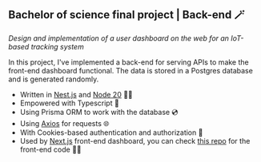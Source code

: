 ## Bachelor of science final project | ‌Back-end 🪄
*Design and implementation of a user dashboard on the web for an IoT-based tracking system*

In this project, I've implemented a back-end for serving APIs to make the front-end dashboard functional. The data is stored in a Postgres database and is generated randomly. 
- Written in [Nest.js](https://nestjs.com/) and [Node 20](https://nodejs.org/en) 🤘🏻
- Empowered with Typescript 🧵
- Using Prisma ORM to work with the database 💿
- Using [Axios](https://axios-http.com/) for requests 🌐
- With Cookies-based authentication and authorization 🍪
- Used by [Next.js](https://nextjs.org/) front-end dashboard, you can check [this repo](https://github.com/Nicki-Di/bsc-project-frontend/) for the front-end code 🧞‍♂️
